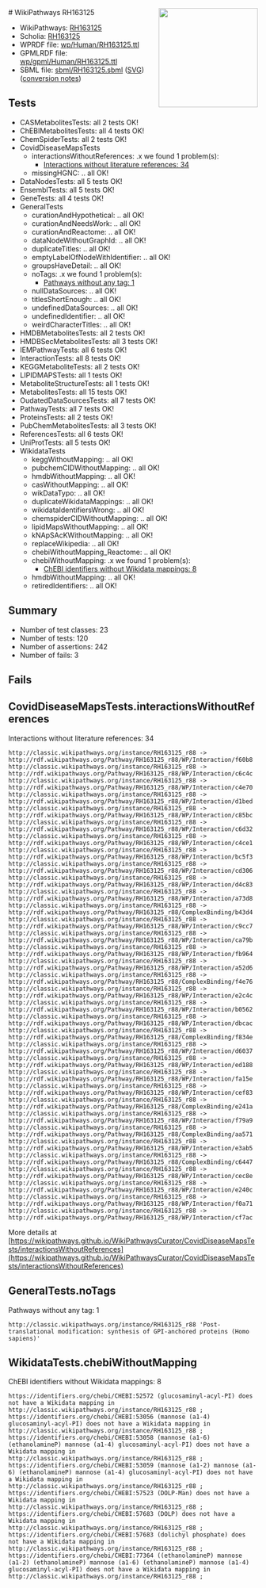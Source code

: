 <img style="float: right; width: 200px" src="https://cms-assets.nporadio.nl/npo3fm/NPO-Serious-Request-Logo-Groen-Ik-Steun-RGB.png" />
# WikiPathways RH163125

* WikiPathways: [RH163125](https://identifiers.org/wikipathways:RH163125)
* Scholia: [RH163125](https://scholia.toolforge.org/wikipathways/RH163125)
* WPRDF file: [wp/Human/RH163125.ttl](../wp/Human/RH163125.ttl)
* GPMLRDF file: [wp/gpml/Human/RH163125.ttl](../wp/gpml/Human/RH163125.ttl)
* SBML file: [sbml/RH163125.sbml](../sbml/RH163125.sbml) ([SVG](../sbml/RH163125.svg)) ([conversion notes](../sbml/RH163125.txt))

## Tests
* CASMetabolitesTests: all 2 tests OK!
* ChEBIMetabolitesTests: all 4 tests OK!
* ChemSpiderTests: all 2 tests OK!
* CovidDiseaseMapsTests
    * interactionsWithoutReferences: .x we found 1 problem(s):
        * [Interactions without literature references: 34](#9701cd23)
    * missingHGNC: .. all OK!
* DataNodesTests: all 5 tests OK!
* EnsemblTests: all 5 tests OK!
* GeneTests: all 4 tests OK!
* GeneralTests
    * curationAndHypothetical: .. all OK!
    * curationAndNeedsWork: .. all OK!
    * curationAndReactome: .. all OK!
    * dataNodeWithoutGraphId: .. all OK!
    * duplicateTitles: .. all OK!
    * emptyLabelOfNodeWithIdentifier: .. all OK!
    * groupsHaveDetail: .. all OK!
    * noTags: .x we found 1 problem(s):
        * [Pathways without any tag: 1](#b5a30a81)
    * nullDataSources: .. all OK!
    * titlesShortEnough: .. all OK!
    * undefinedDataSources: .. all OK!
    * undefinedIdentifier: .. all OK!
    * weirdCharacterTitles: .. all OK!
* HMDBMetabolitesTests: all 2 tests OK!
* HMDBSecMetabolitesTests: all 3 tests OK!
* IEMPathwayTests: all 6 tests OK!
* InteractionTests: all 8 tests OK!
* KEGGMetaboliteTests: all 2 tests OK!
* LIPIDMAPSTests: all 1 tests OK!
* MetaboliteStructureTests: all 1 tests OK!
* MetabolitesTests: all 15 tests OK!
* OudatedDataSourcesTests: all 7 tests OK!
* PathwayTests: all 7 tests OK!
* ProteinsTests: all 2 tests OK!
* PubChemMetabolitesTests: all 3 tests OK!
* ReferencesTests: all 6 tests OK!
* UniProtTests: all 5 tests OK!
* WikidataTests
    * keggWithoutMapping: .. all OK!
    * pubchemCIDWithoutMapping: .. all OK!
    * hmdbWithoutMapping: .. all OK!
    * casWithoutMapping: .. all OK!
    * wikDataTypo: .. all OK!
    * duplicateWikidataMappings: .. all OK!
    * wikidataIdentifiersWrong: .. all OK!
    * chemspiderCIDWithoutMapping: .. all OK!
    * lipidMapsWithoutMapping: .. all OK!
    * kNApSAcKWithoutMapping: .. all OK!
    * replaceWikipedia: .. all OK!
    * chebiWithoutMapping_Reactome: .. all OK!
    * chebiWithoutMapping: .x we found 1 problem(s):
        * [ChEBI identifiers without Wikidata mappings: 8](#a8d554d4)
    * hmdbWithoutMapping: .. all OK!
    * retiredIdentifiers: .. all OK!


## Summary

* Number of test classes: 23
* Number of tests: 120
* Number of assertions: 242
* Number of fails: 3

## Fails

<a name="9701cd23" />

## CovidDiseaseMapsTests.interactionsWithoutReferences

Interactions without literature references: 34
```
http://classic.wikipathways.org/instance/RH163125_r88 -> http://rdf.wikipathways.org/Pathway/RH163125_r88/WP/Interaction/f60b8
http://classic.wikipathways.org/instance/RH163125_r88 -> http://rdf.wikipathways.org/Pathway/RH163125_r88/WP/Interaction/c6c4c
http://classic.wikipathways.org/instance/RH163125_r88 -> http://rdf.wikipathways.org/Pathway/RH163125_r88/WP/Interaction/c4e70
http://classic.wikipathways.org/instance/RH163125_r88 -> http://rdf.wikipathways.org/Pathway/RH163125_r88/WP/Interaction/d1bed
http://classic.wikipathways.org/instance/RH163125_r88 -> http://rdf.wikipathways.org/Pathway/RH163125_r88/WP/Interaction/c85bc
http://classic.wikipathways.org/instance/RH163125_r88 -> http://rdf.wikipathways.org/Pathway/RH163125_r88/WP/Interaction/c6d32
http://classic.wikipathways.org/instance/RH163125_r88 -> http://rdf.wikipathways.org/Pathway/RH163125_r88/WP/Interaction/c4ce1
http://classic.wikipathways.org/instance/RH163125_r88 -> http://rdf.wikipathways.org/Pathway/RH163125_r88/WP/Interaction/bc5f3
http://classic.wikipathways.org/instance/RH163125_r88 -> http://rdf.wikipathways.org/Pathway/RH163125_r88/WP/Interaction/cd306
http://classic.wikipathways.org/instance/RH163125_r88 -> http://rdf.wikipathways.org/Pathway/RH163125_r88/WP/Interaction/d4c83
http://classic.wikipathways.org/instance/RH163125_r88 -> http://rdf.wikipathways.org/Pathway/RH163125_r88/WP/Interaction/a73d8
http://classic.wikipathways.org/instance/RH163125_r88 -> http://rdf.wikipathways.org/Pathway/RH163125_r88/ComplexBinding/b43d4
http://classic.wikipathways.org/instance/RH163125_r88 -> http://rdf.wikipathways.org/Pathway/RH163125_r88/WP/Interaction/c9cc7
http://classic.wikipathways.org/instance/RH163125_r88 -> http://rdf.wikipathways.org/Pathway/RH163125_r88/WP/Interaction/ca79b
http://classic.wikipathways.org/instance/RH163125_r88 -> http://rdf.wikipathways.org/Pathway/RH163125_r88/WP/Interaction/fb964
http://classic.wikipathways.org/instance/RH163125_r88 -> http://rdf.wikipathways.org/Pathway/RH163125_r88/WP/Interaction/a52d6
http://classic.wikipathways.org/instance/RH163125_r88 -> http://rdf.wikipathways.org/Pathway/RH163125_r88/ComplexBinding/f4e76
http://classic.wikipathways.org/instance/RH163125_r88 -> http://rdf.wikipathways.org/Pathway/RH163125_r88/WP/Interaction/e2c4c
http://classic.wikipathways.org/instance/RH163125_r88 -> http://rdf.wikipathways.org/Pathway/RH163125_r88/WP/Interaction/b0562
http://classic.wikipathways.org/instance/RH163125_r88 -> http://rdf.wikipathways.org/Pathway/RH163125_r88/WP/Interaction/dbcac
http://classic.wikipathways.org/instance/RH163125_r88 -> http://rdf.wikipathways.org/Pathway/RH163125_r88/ComplexBinding/f834e
http://classic.wikipathways.org/instance/RH163125_r88 -> http://rdf.wikipathways.org/Pathway/RH163125_r88/WP/Interaction/d6037
http://classic.wikipathways.org/instance/RH163125_r88 -> http://rdf.wikipathways.org/Pathway/RH163125_r88/WP/Interaction/ed188
http://classic.wikipathways.org/instance/RH163125_r88 -> http://rdf.wikipathways.org/Pathway/RH163125_r88/WP/Interaction/fa15e
http://classic.wikipathways.org/instance/RH163125_r88 -> http://rdf.wikipathways.org/Pathway/RH163125_r88/WP/Interaction/cef83
http://classic.wikipathways.org/instance/RH163125_r88 -> http://rdf.wikipathways.org/Pathway/RH163125_r88/ComplexBinding/e241a
http://classic.wikipathways.org/instance/RH163125_r88 -> http://rdf.wikipathways.org/Pathway/RH163125_r88/WP/Interaction/f79a9
http://classic.wikipathways.org/instance/RH163125_r88 -> http://rdf.wikipathways.org/Pathway/RH163125_r88/ComplexBinding/aa571
http://classic.wikipathways.org/instance/RH163125_r88 -> http://rdf.wikipathways.org/Pathway/RH163125_r88/WP/Interaction/e3ab5
http://classic.wikipathways.org/instance/RH163125_r88 -> http://rdf.wikipathways.org/Pathway/RH163125_r88/ComplexBinding/c6447
http://classic.wikipathways.org/instance/RH163125_r88 -> http://rdf.wikipathways.org/Pathway/RH163125_r88/WP/Interaction/cec8e
http://classic.wikipathways.org/instance/RH163125_r88 -> http://rdf.wikipathways.org/Pathway/RH163125_r88/WP/Interaction/e240c
http://classic.wikipathways.org/instance/RH163125_r88 -> http://rdf.wikipathways.org/Pathway/RH163125_r88/WP/Interaction/f0a71
http://classic.wikipathways.org/instance/RH163125_r88 -> http://rdf.wikipathways.org/Pathway/RH163125_r88/WP/Interaction/cf7ac
```

More details at [https://wikipathways.github.io/WikiPathwaysCurator/CovidDiseaseMapsTests/interactionsWithoutReferences](https://wikipathways.github.io/WikiPathwaysCurator/CovidDiseaseMapsTests/interactionsWithoutReferences)

<a name="b5a30a81" />

## GeneralTests.noTags

Pathways without any tag: 1
```
http://classic.wikipathways.org/instance/RH163125_r88 'Post-translational modification: synthesis of GPI-anchored proteins (Homo sapiens)' 
```

<a name="a8d554d4" />

## WikidataTests.chebiWithoutMapping

ChEBI identifiers without Wikidata mappings: 8
```
https://identifiers.org/chebi/CHEBI:52572 (glucosaminyl-acyl-PI) does not have a Wikidata mapping in http://classic.wikipathways.org/instance/RH163125_r88 ; 
https://identifiers.org/chebi/CHEBI:53056 (mannose (a1-4) glucosaminyl-acyl-PI) does not have a Wikidata mapping in http://classic.wikipathways.org/instance/RH163125_r88 ; 
https://identifiers.org/chebi/CHEBI:53058 (mannose (a1-6) (ethanolamineP) mannose (a1-4) glucosaminyl-acyl-PI) does not have a Wikidata mapping in http://classic.wikipathways.org/instance/RH163125_r88 ; 
https://identifiers.org/chebi/CHEBI:53059 (mannose (a1-2) mannose (a1-6) (ethanolamineP) mannose (a1-4) glucosaminyl-acyl-PI) does not have a Wikidata mapping in http://classic.wikipathways.org/instance/RH163125_r88 ; 
https://identifiers.org/chebi/CHEBI:57523 (DOLP-Man) does not have a Wikidata mapping in http://classic.wikipathways.org/instance/RH163125_r88 ; 
https://identifiers.org/chebi/CHEBI:57683 (DOLP) does not have a Wikidata mapping in http://classic.wikipathways.org/instance/RH163125_r88 ; 
https://identifiers.org/chebi/CHEBI:57683 (dolichyl phosphate) does not have a Wikidata mapping in http://classic.wikipathways.org/instance/RH163125_r88 ; 
https://identifiers.org/chebi/CHEBI:77364 ((ethanolamineP) mannose (a1-2) (ethanolamineP) mannose (a1-6) (ethanolamineP) mannose (a1-4) glucosaminyl-acyl-PI) does not have a Wikidata mapping in http://classic.wikipathways.org/instance/RH163125_r88 ; 
```

